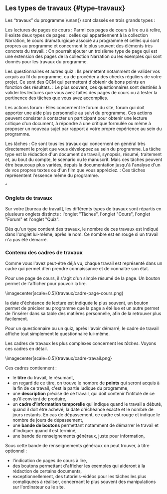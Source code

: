 ## Les types de travaux {#type-travaux}

Les “travaux” du programme \unan{} sont classés en trois grands types :

Les lectures de pages de cours
: Parmi ces pages de cours à lire ou à relire, il existe deux types de pages :  celles qui appartiennent à la collection Narration, le cours dramaturgique associé au programme et celles qui sont propres au programme et concernent le plus souvent des éléments très concrets du travail.
: On pourrait ajouter un troisième type de page qui est une extension des pages de la collection Narration ou les exemples qui sont donnés pour les travaux du programme.

Les questionnaires et autres quiz
: Ils permettent notamment de valider vos acquis au fil du programme, ou de procéder à des checks réguliers de votre projet. Ce sont des QCM qui permettent d'obtenir de bons points en fonction des résultats.
: Le plus souvent, ces questionnaires sont destinés à valider les lectures que vous avez faites des pages de cours ou à tester la pertinence des tâches que vous avez accomplies.

Les actions forum
: Elles concernent le forum du site, forum qui doit apporter une aide plus personnelle au suivi du programme. Ces actions peuvent consister à contacter un participant pour obtenir une lecture critique d'un document, à répondre à une critique formulée ou même à proposer un nouveau sujet par rapport à votre propre expérience au sein du programme.

Les tâches
: Ce sont tous les travaux qui concernent en général très directement le projet que vous développez au sein du programme. La tâche type est la rédaction d'un document de travail, synopsis, résumé, traitement et, au bout du compte, le scénario ou le manuscrit. Mais ces tâches peuvent être beaucoup plus variées, depuis la documentation jusqu'à l'analyse d'un de vos propres textes ou d'un film que vous appréciez.
: Ces tâches représentent l'essence même du programme.

^

### Onglets de travaux

Sur votre [bureau de travail], les différents types de travaux sont répartis en plusieurs onglets distincts : l'onglet "Tâches", l'onglet "Cours", l'onglet "Forum" et l'onglet "Quiz".

Dès qu'un type contient des travaux, le nombre de ces travaux est indiqué dans l'onglet lui-même, après le nom. Ce nombre est en rouge si un travail n'a pas été démarré.

### Contenu des cadres de travaux

Comme vous l'avez peut-être déjà vu, chaque travail est représenté dans un cadre qui permet d'en prendre connaissance et de connaitre son état.

Pour une page de cours, il s'agit d'un simple résumé de la page. Un bouton permet de l'afficher pour pouvoir la lire.

\imagecenter[scale=0.5]{travaux/cadre-page-cours.png}


la date d'échéance de lecture est indiquée le plus souvent, un bouton permet de préciser au programme que la page a été lue et un autre permet de l'insérer dans sa table des matières personnelle, afin de la retrouver plus facilement.

Pour un questionnaire ou un quiz, après l'avoir démarré, le cadre de travail affiche tout simplement le questionnaire lui-même.

Les cadres de travaux les plus complexes concernent les *tâches*. Voyons ces cadres en détail.

\imagecenter[scale=0.5]{travaux/cadre-travail.png}

Ces cadres contiennent :

* le **titre** du travail, le résumant,
* en regard de ce titre, on trouve le nombre de **points** qui seront acquis à la fin de ce travail, c'est la partie ludique du programme,
* une **description** précise de ce travail, qui doit contenir l'intitulé de ce qu'il convient de produire,
* un **cadre d'information temporelle** qui indique quand le travail a débuté, quand il doit être achevé, la date d'échéance exacte et le nombre de jours restants. En cas de dépassement, ce cadre est rouge et indique le nombre de jours de dépassement,
* une **bande de boutons** permettant notamment de démarrer le travail et d'indiquer quand il est terminé,
* une bande de renseignements généraux, juste pour information,

Sous cette bande de renseignements généraux on peut trouver, à titre optionnel :

* l'indication de pages de cours à lire,
* des boutons permettant d'afficher les exemples qui aideront à la rédaction de certains documents,
* exceptionnellement, des tutoriels-vidéos pour les tâches les plus compliquées à réaliser, concernant le plus souvent des manipulations sur l'ordinateur ou le site.